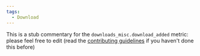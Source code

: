 ```yaml
---
tags:
  - Download
---
```


This is a stub commentary for the `downloads_misc.download_added` metric: please feel free to edit (read the
[contributing guidelines](https://github.com/mozilla/glean-annotations/blob/main/CONTRIBUTING.md)
if you haven't done this before)
